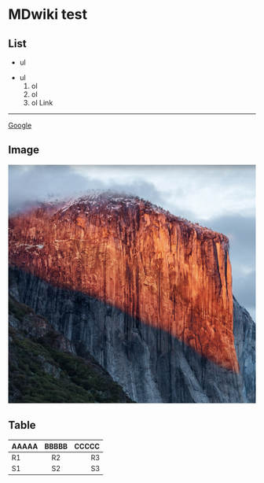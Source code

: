 MDwiki test
==============
List
----
  * ul
  - ul
    1. ol
    2. ol
    3. ol
Link
------
  [Google](http://www.google.com)

Image
----
  ![local img](/img/img1.png)

Table
----
  | AAAAA | BBBBB | CCCCC |
  | ----- |:-----:| -----:|
  | R1    | R2    | R3    |
  | S1    | S2    | S3    |